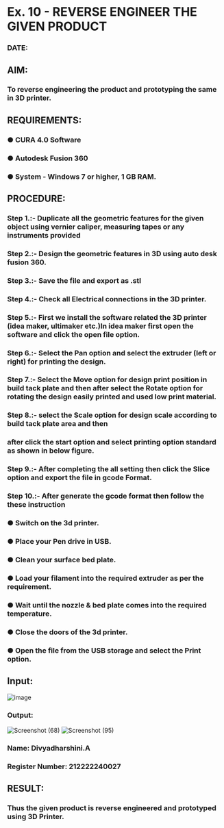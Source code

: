 # Ex. 10 - REVERSE ENGINEER THE GIVEN PRODUCT

### DATE: 

## AIM: 
### To reverse engineering the product and prototyping the same in 3D printer.

## REQUIREMENTS:
### ●	CURA 4.0 Software
### ●	 Autodesk Fusion 360
### ●	 System - Windows 7 or higher, 1 GB RAM. 

## PROCEDURE:
### Step 1.:- Duplicate all the geometric features for the given object using vernier caliper, measuring tapes or any instruments provided
### Step 2.:- Design the geometric features in 3D using auto desk fusion 360.
### Step 3.:- Save the file and export as .stl
### Step 4.:- Check all Electrical connections in the 3D printer.
### Step 5.:- First we install the software related the 3D printer (idea maker, ultimaker etc.)In idea maker first open the software and click the open file option.
### Step 6.:- Select the Pan option and select the extruder (left or right) for printing the design.
### Step 7.:- Select the Move option for design print position in build tack plate and then after select the Rotate option for rotating the design easily printed and used low print material.
### Step 8.:- select the Scale option for design scale according to build tack plate area and then
### after click the start option and select printing option standard as shown in below figure.
### Step 9.:- After completing the all setting then click the Slice option and export the file in gcode Format.
### Step 10.:- After generate the gcode format then follow the these instruction 
  ###   ●	Switch on the 3d printer.
  ###   ●	Place your Pen drive in USB.
  ###   ●	Clean your surface bed plate.
  ###   ●	Load your filament into the required extruder as per the requirement.
  ###   ●	Wait until the nozzle & bed plate comes into the required temperature.
  ###   ●	Close the doors of the 3d printer.
  ###   ●	Open the file from the USB storage and select the Print option.

## Input:
![image](https://github.com/tharikasankar/Ex.-10---REVERSE-ENGINEER-THE-GIVEN-PRODUCT/assets/119475507/45e7d132-d735-4bc4-a87e-58715c3cd401)

### Output:
![Screenshot (68)](https://github.com/tharikasankar/Ex.-10---REVERSE-ENGINEER-THE-GIVEN-PRODUCT/assets/119475507/79a58faf-02ff-46d7-9132-4922f81c6cc6)
![Screenshot (95)](https://github.com/tharikasankar/Ex.-10---REVERSE-ENGINEER-THE-GIVEN-PRODUCT/assets/119475507/1ac3b954-ddf0-4cfc-9f63-07cfac34fd69)


### Name: Divyadharshini.A
### Register Number: 212222240027

## RESULT:
###   Thus the given product is reverse engineered and prototyped using 3D Printer.
